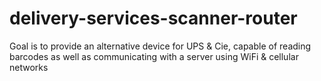 # delivery-services-scanner-router
Goal is to provide an alternative device for UPS &amp; Cie, capable of reading barcodes as well as communicating with a server using WiFi &amp; cellular networks
